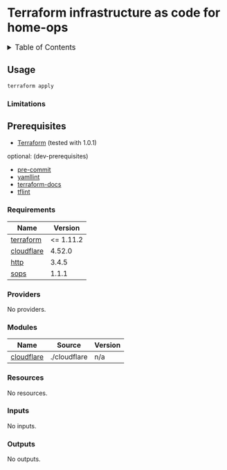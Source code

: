 <!-- markdownlint-disable MD033 -->

# Terraform infrastructure as code for home-ops

<details>
  <summary style="font-size:1.2em;">Table of Contents</summary>
<!-- START doctoc generated TOC please keep comment here to allow auto update -->
<!-- DON'T EDIT THIS SECTION, INSTEAD RE-RUN doctoc TO UPDATE -->

- [Usage](#usage)
  - [Limitations](#limitations)
- [Prerequisites](#prerequisites)
  - [Requirements](#requirements)
  - [Providers](#providers)
  - [Modules](#modules)
  - [Resources](#resources)
  - [Inputs](#inputs)
  - [Outputs](#outputs)

<!-- END doctoc generated TOC please keep comment here to allow auto update -->
</details>

## Usage

```bash
terraform apply
```

### Limitations

## Prerequisites

- [Terraform](https://www.terraform.io/) (tested with 1.0.1)

optional: (dev-prerequisites)

- [pre-commit](https://pre-commit.com/)
- [yamllint](https://github.com/adrienverge/yamllint)
- [terraform-docs](https://github.com/terraform-docs/terraform-docs)
- [tflint](https://github.com/terraform-linters/tflint)

<!-- prettier-ignore-start -->
<!-- BEGIN_TF_DOCS -->
### Requirements

| Name | Version |
|------|---------|
| <a name="requirement_terraform"></a> [terraform](#requirement\_terraform) | <= 1.11.2 |
| <a name="requirement_cloudflare"></a> [cloudflare](#requirement\_cloudflare) | 4.52.0 |
| <a name="requirement_http"></a> [http](#requirement\_http) | 3.4.5 |
| <a name="requirement_sops"></a> [sops](#requirement\_sops) | 1.1.1 |

### Providers

No providers.

### Modules

| Name | Source | Version |
|------|--------|---------|
| <a name="module_cloudflare"></a> [cloudflare](#module\_cloudflare) | ./cloudflare | n/a |

### Resources

No resources.

### Inputs

No inputs.

### Outputs

No outputs.
<!-- END_TF_DOCS -->
<!-- prettier-ignore-end -->

